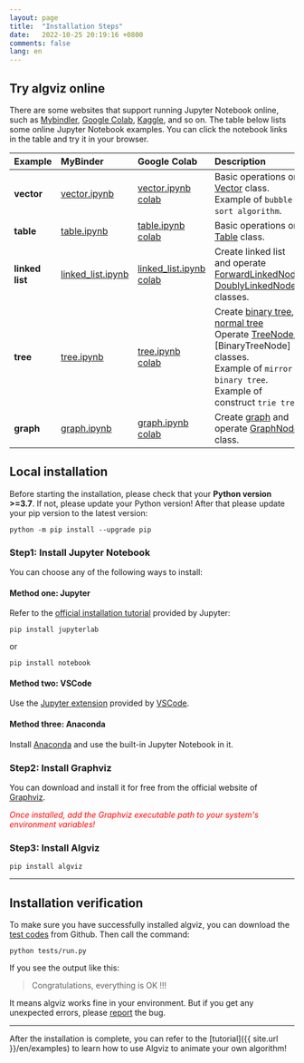 ```yaml
---
layout: page
title:  "Installation Steps"
date:   2022-10-25 20:19:16 +0800
comments: false
lang: en
---
```


## Try algviz online

There are some websites that support running Jupyter Notebook online,
such as [Mybindler](https://mybinder.org/), [Google Colab](https://colab.research.google.com/), [Kaggle](https://www.kaggle.com/), and so on.
The table below lists some online Jupyter Notebook examples. You can click the notebook links in the table and try it in your browser.

| Example         |  MyBinder            | Google Colab          |  Description                       |
| :----           | :------                 | :---------                 | :-------                           |
| **vector**      | [vector.ipynb]          | [vector.ipynb colab]       | Basic operations on [Vector] class. <br> Example of `bubble sort algorithm`. |
| **table**       | [table.ipynb]           | [table.ipynb colab]        | Basic operations on [Table] class.  |
| **linked list** | [linked_list.ipynb]     | [linked_list.ipynb colab]  | Create linked list and operate [ForwardLinkedNode], [DoublyLinkedNode] classes. |
| **tree**        | [tree.ipynb]            | [tree.ipynb colab]         | Create [binary tree], [normal tree] <br> Operate [TreeNode], [BinaryTreeNode] classes. <br> Example of `mirror binary tree`. <br> Example of construct `trie tree`. |
| **graph**       | [graph.ipynb]           | [graph.ipynb colab]        | Create [graph] and operate [GraphNode] class. |


## Local installation

Before starting the installation, please check that your **Python version >=3.7**.
If not, please update your Python version!
After that please update your pip version to the latest version:

```shell
python -m pip install --upgrade pip
```

### Step1: Install Jupyter Notebook

You can choose any of the following ways to install:

#### Method one: Jupyter

Refer to the [official installation tutorial](https://jupyter.org/install) provided by Jupyter:

```shell
pip install jupyterlab
```
or
```shell
pip install notebook
```

#### Method two: VSCode

Use the [Jupyter extension](https://marketplace.visualstudio.com/items?itemName=ms-toolsai.jupyter) provided by [VSCode](https://code.visualstudio.com/).

#### Method three: Anaconda

Install [Anaconda](https://docs.anaconda.com/anaconda/install/index.html) and use the built-in Jupyter Notebook in it.

### Step2: Install Graphviz

You can download and install it for free from the official website of [Graphviz](https://graphviz.org/download/).

*<font color="#FF0000">Once installed, add the Graphviz executable path to your system's environment variables!</font>*

### Step3: Install Algviz

```shell
pip install algviz
```

------

## Installation verification

To make sure you have successfully installed algviz,
you can download the [test codes](https://github.com/zjl9959/algviz/tree/main/tests) from Github.
Then call the command:

```shell
python tests/run.py
```

If you see the output like this:

> Congratulations, everything is OK !!!

It means algviz works fine in your environment.
But if you get any unexpected errors, please [report](https://github.com/zjl9959/algviz/issues) the bug.

----

After the installation is complete, you can refer to the [tutorial]({{ site.url }}/en/examples) to learn how to use Algviz to animate your own algorithm!

[Vector]: https://algviz.readthedocs.io/en/latest/api.html#algviz.vector.Vector
[Table]: https://algviz.readthedocs.io/en/latest/api.html#algviz.table.Table
[ForwardLinkedNode]: https://algviz.readthedocs.io/en/latest/api.html#algviz.linked_list.ForwardLinkedListNode
[DoublyLinkedNode]: https://algviz.readthedocs.io/en/latest/api.html#algviz.linked_list.DoublyLinkedListNode
[binary tree]: https://algviz.readthedocs.io/en/latest/api.html#algviz.tree.parseBinaryTree
[normal tree]: https://algviz.readthedocs.io/en/latest/api.html#algviz.tree.parseTree
[TreeNode]: https://algviz.readthedocs.io/en/latest/api.html#algviz.tree.TreeNode
[graph]: https://algviz.readthedocs.io/en/latest/api.html#algviz.graph.parseGraph
[GraphNode]: https://algviz.readthedocs.io/en/latest/api.html#algviz.graph.GraphNode
[vector.ipynb]: https://mybinder.org/v2/gh/zjl9959/algviz/main?labpath=examples%2Fvector.ipynb
[table.ipynb]: https://mybinder.org/v2/gh/zjl9959/algviz/main?labpath=examples%2Ftable.ipynb
[linked_list.ipynb]: https://mybinder.org/v2/gh/zjl9959/algviz/main?labpath=examples%2Flinked_list.ipynb
[tree.ipynb]: https://mybinder.org/v2/gh/zjl9959/algviz/main?labpath=examples%2Ftree.ipynb
[graph.ipynb]: https://mybinder.org/v2/gh/zjl9959/algviz/main?labpath=examples%2Fgraph.ipynb
[vector.ipynb colab]: https://colab.research.google.com/drive/1RgAoKbiSBXdSvBg65pwu9pJp5bQL1pCs?usp=sharing
[table.ipynb colab]: https://colab.research.google.com/drive/1GH6XgKDpUA2GKxiLm5tljp19wUvmnDxO?usp=sharing
[linked_list.ipynb colab]: https://colab.research.google.com/drive/1rsg-6irXzQODPi6DUZhtu-pKq_r55hwV?usp=sharing
[tree.ipynb colab]: https://colab.research.google.com/drive/138pnzwoS2vdhssZyTx-k5rwBQNb2Hi9N?usp=sharing
[graph.ipynb colab]: https://colab.research.google.com/drive/14hF30-N9VGBb5-vkERPuURvmnB9VspU9?usp=sharing

